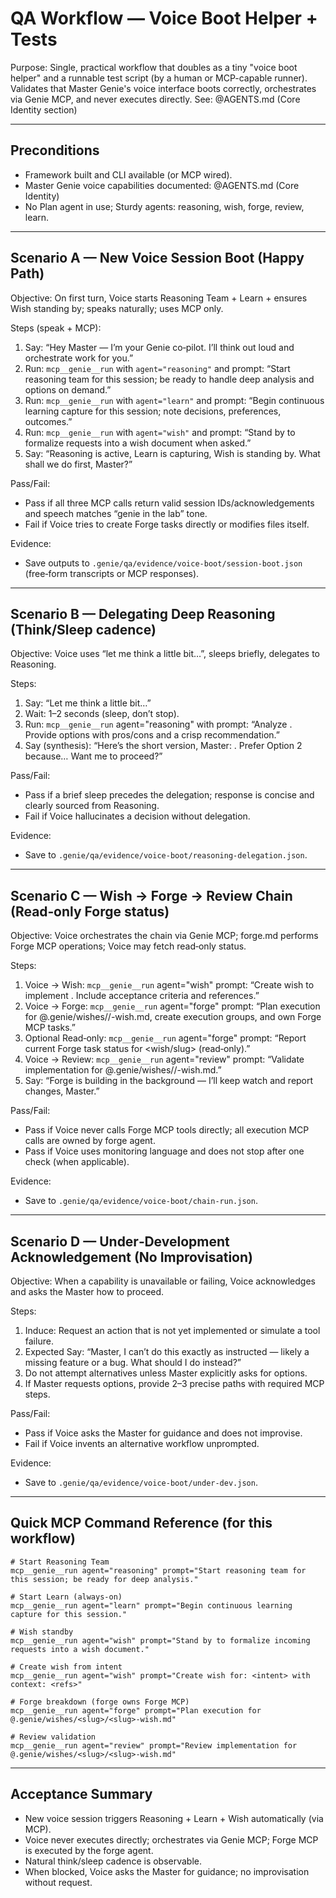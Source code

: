 # QA Workflow — Voice Boot Helper + Tests

Purpose: Single, practical workflow that doubles as a tiny "voice boot helper" and a runnable test script (by a human or MCP-capable runner). Validates that Master Genie's voice interface boots correctly, orchestrates via Genie MCP, and never executes directly. See: @AGENTS.md (Core Identity section)

---

## Preconditions
- Framework built and CLI available (or MCP wired).
- Master Genie voice capabilities documented: @AGENTS.md (Core Identity)
- No Plan agent in use; Sturdy agents: reasoning, wish, forge, review, learn.

---

## Scenario A — New Voice Session Boot (Happy Path)

Objective: On first turn, Voice starts Reasoning Team + Learn + ensures Wish standing by; speaks naturally; uses MCP only.

Steps (speak + MCP):
1. Say: “Hey Master — I’m your Genie co‑pilot. I’ll think out loud and orchestrate work for you.”
2. Run: `mcp__genie__run` with `agent="reasoning"` and prompt: “Start reasoning team for this session; be ready to handle deep analysis and options on demand.”
3. Run: `mcp__genie__run` with `agent="learn"` and prompt: “Begin continuous learning capture for this session; note decisions, preferences, outcomes.”
4. Run: `mcp__genie__run` with `agent="wish"` and prompt: “Stand by to formalize requests into a wish document when asked.”
5. Say: “Reasoning is active, Learn is capturing, Wish is standing by. What shall we do first, Master?”

Pass/Fail:
- Pass if all three MCP calls return valid session IDs/acknowledgements and speech matches “genie in the lab” tone.
- Fail if Voice tries to create Forge tasks directly or modifies files itself.

Evidence:
- Save outputs to `.genie/qa/evidence/voice-boot/session-boot.json` (free‑form transcripts or MCP responses).

---

## Scenario B — Delegating Deep Reasoning (Think/Sleep cadence)

Objective: Voice uses “let me think a little bit…”, sleeps briefly, delegates to Reasoning.

Steps:
1. Say: “Let me think a little bit…”
2. Wait: 1–2 seconds (sleep, don’t stop).
3. Run: `mcp__genie__run` agent="reasoning" with prompt: “Analyze <question>. Provide options with pros/cons and a crisp recommendation.”
4. Say (synthesis): “Here’s the short version, Master: <concise summary>. Prefer Option 2 because… Want me to proceed?”

Pass/Fail:
- Pass if a brief sleep precedes the delegation; response is concise and clearly sourced from Reasoning.
- Fail if Voice hallucinates a decision without delegation.

Evidence:
- Save to `.genie/qa/evidence/voice-boot/reasoning-delegation.json`.

---

## Scenario C — Wish → Forge → Review Chain (Read‑only Forge status)

Objective: Voice orchestrates the chain via Genie MCP; forge.md performs Forge MCP operations; Voice may fetch read‑only status.

Steps:
1. Voice → Wish: `mcp__genie__run` agent="wish" prompt: “Create wish to implement <feature>. Include acceptance criteria and references.”
2. Voice → Forge: `mcp__genie__run` agent="forge" prompt: “Plan execution for @.genie/wishes/<slug>/<slug>-wish.md, create execution groups, and own Forge MCP tasks.”
3. Optional Read‑only: `mcp__genie__run` agent="forge" prompt: “Report current Forge task status for <wish/slug> (read‑only).”
4. Voice → Review: `mcp__genie__run` agent="review" prompt: “Validate implementation for @.genie/wishes/<slug>/<slug>-wish.md.”
5. Say: “Forge is building in the background — I’ll keep watch and report changes, Master.”

Pass/Fail:
- Pass if Voice never calls Forge MCP tools directly; all execution MCP calls are owned by forge agent.
- Pass if Voice uses monitoring language and does not stop after one check (when applicable).

Evidence:
- Save to `.genie/qa/evidence/voice-boot/chain-run.json`.

---

## Scenario D — Under‑Development Acknowledgement (No Improvisation)

Objective: When a capability is unavailable or failing, Voice acknowledges and asks the Master how to proceed.

Steps:
1. Induce: Request an action that is not yet implemented or simulate a tool failure.
2. Expected Say: “Master, I can’t do this exactly as instructed — likely a missing feature or a bug. What should I do instead?”
3. Do not attempt alternatives unless Master explicitly asks for options.
4. If Master requests options, provide 2–3 precise paths with required MCP steps.

Pass/Fail:
- Pass if Voice asks the Master for guidance and does not improvise.
- Fail if Voice invents an alternative workflow unprompted.

Evidence:
- Save to `.genie/qa/evidence/voice-boot/under-dev.json`.

---

## Quick MCP Command Reference (for this workflow)

```
# Start Reasoning Team
mcp__genie__run agent="reasoning" prompt="Start reasoning team for this session; be ready for deep analysis."

# Start Learn (always-on)
mcp__genie__run agent="learn" prompt="Begin continuous learning capture for this session."

# Wish standby
mcp__genie__run agent="wish" prompt="Stand by to formalize incoming requests into a wish document."

# Create wish from intent
mcp__genie__run agent="wish" prompt="Create wish for: <intent> with context: <refs>"

# Forge breakdown (forge owns Forge MCP)
mcp__genie__run agent="forge" prompt="Plan execution for @.genie/wishes/<slug>/<slug>-wish.md"

# Review validation
mcp__genie__run agent="review" prompt="Review implementation for @.genie/wishes/<slug>/<slug>-wish.md"
```

---

## Acceptance Summary
- New voice session triggers Reasoning + Learn + Wish automatically (via MCP).
- Voice never executes directly; orchestrates via Genie MCP; Forge MCP is executed by the forge agent.
- Natural think/sleep cadence is observable.
- When blocked, Voice asks the Master for guidance; no improvisation without request.

